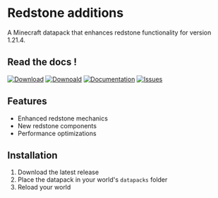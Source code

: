 # Redstone additions
A Minecraft datapack that enhances redstone functionality for version 1.21.4.

## Read the docs !


[![Download](Github)](https://github.com/username/RedstoneAdditions/releases)
[![Downoald](Modrinth)](https://modrinth.com/datapack/redstone-additions/version/ZKEeVPGr)
[![Documentation](https://img.shields.io/badge/docs-view%20here-blue?style=for-the-badge)](https://github.com/username/RedstoneAdditions/wiki)
[![Issues](https://img.shields.io/github/issues/username/RedstoneAdditions?style=for-the-badge)](https://github.com/username/RedstoneAdditions/issues)

## Features
- Enhanced redstone mechanics
- New redstone components
- Performance optimizations

## Installation
1. Download the latest release
2. Place the datapack in your world's `datapacks` folder
3. Reload your world